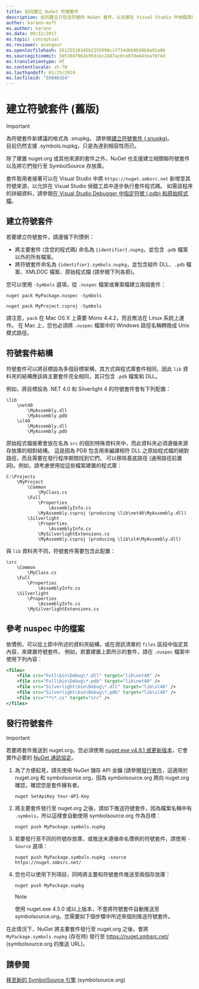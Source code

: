 ```yaml
---
title: 如何建立 NuGet 符號套件
description: 如何建立只包含符號的 NuGet 套件，以支援在 Visual Studio 中偵錯其他 NuGet 套件。
author: karann-msft
ms.author: karann
ms.date: 09/12/2017
ms.topic: conceptual
ms.reviewer: anangaur
ms.openlocfilehash: 56125516345b2255998c1f734db60b58b9a92a06
ms.sourcegitcommit: 585394f063e95dcbc24d7ac0ce07de643eaf6f4d
ms.translationtype: HT
ms.contentlocale: zh-TW
ms.lasthandoff: 01/25/2019
ms.locfileid: "55046324"
---
```

# <a name="creating-symbol-packages-legacy"></a>建立符號套件 (舊版)

> [!Important]
> 為符號套件新建議的格式為 .snupkg。 請參閱[建立符號套件 (.snupkg)](Symbol-Packages-snupkg.md)。 </br>
> 目前仍然支援 .symbols.nupkg，只是為達到相容性而已。

除了建置 nuget.org 或其他來源的套件之外，NuGet 也支援建立相關聯符號套件以及將它們發行至 SymbolSource 存放庫。

套件取用者接著可以在 Visual Studio 中將 `https://nuget.smbsrc.net` 新增至其符號來源，以允許在 Visual Studio 偵錯工具中逐步執行套件程式碼。 如需該程序的詳細資料，請參閱[在 Visual Studio Debugger 中指定符號 (.pdb) 和原始程式檔](/visualstudio/debugger/specify-symbol-dot-pdb-and-source-files-in-the-visual-studio-debugger)。

## <a name="creating-a-symbol-package"></a>建立符號套件

若要建立符號套件，請遵循下列慣例：

- 將主要套件 (含您的程式碼) 命名為 `{identifier}.nupkg`，並包含 `.pdb` 檔案以外的所有檔案。
- 將符號套件命名為 `{identifier}.symbols.nupkg`，並包含組件 DLL、`.pdb` 檔案、XMLDOC 檔案、原始程式檔 (請參閱下列各節)。

您可以使用 `-Symbols` 選項，從 `.nuspec` 檔案或專案檔建立兩個套件：

```cli
nuget pack MyPackage.nuspec -Symbols

nuget pack MyProject.csproj -Symbols
```

請注意，`pack` 在 Mac OS X 上需要 Mono 4.4.2，而且無法在 Linux 系統上運作。 在 Mac 上，您也必須將 `.nuspec` 檔案中的 Windows 路徑名稱轉換成 Unix 模式路徑。

## <a name="symbol-package-structure"></a>符號套件結構

符號套件可以將目標設為多個目標架構，其方式與程式庫套件相同，因此 `lib` 資料夾的結構應該與主要套件完全相同，其只包含 `.pdb` 檔案和 DLL。

例如，將目標設為 .NET 4.0 和 Silverlight 4 的符號套件會有下列配置：

    \lib
        \net40
            \MyAssembly.dll
            \MyAssembly.pdb
        \sl40
            \MyAssembly.dll
            \MyAssembly.pdb

原始程式檔接著會放在名為 `src` 的個別特殊資料夾中，而此資料夾必須遵循來源存放庫的相對結構。 這是因為 PDB 包含用來編譯相符 DLL 之原始程式檔的絕對路徑，而且需要在發行程序期間找到它們。 可以移除基底路徑 (通用路徑前置詞)。例如，請考慮使用從這些檔案建置的程式庫：

    C:\Projects
        \MyProject
            \Common
                \MyClass.cs
            \Full
                \Properties
                    \AssemblyInfo.cs
                \MyAssembly.csproj (producing \lib\net40\MyAssembly.dll)
            \Silverlight
                \Properties
                    \AssemblyInfo.cs
                \MySilverlightExtensions.cs
                \MyAssembly.csproj (producing \lib\sl4\MyAssembly.dll)

與 `lib` 資料夾不同，符號套件需要包含此配置：

    \src
        \Common
            \MyClass.cs
        \Full
            \Properties
                \AssemblyInfo.cs
        \Silverlight
            \Properties
                \AssemblyInfo.cs
            \MySilverlightExtensions.cs

## <a name="referring-to-files-in-the-nuspec"></a>參考 nuspec 中的檔案

依慣例，可以從上節中所述的資料夾結構，或在資訊清單的 `files` 區段中指定其內容，來建置符號套件。 例如，若要建置上節所示的套件，請在 `.nuspec` 檔案中使用下列內容：

```xml
<files>
    <file src="Full\bin\Debug\*.dll" target="lib\net40" />
    <file src="Full\bin\Debug\*.pdb" target="lib\net40" />
    <file src="Silverlight\bin\Debug\*.dll" target="lib\sl40" />
    <file src="Silverlight\bin\Debug\*.pdb" target="lib\sl40" />
    <file src="**\*.cs" target="src" />
</files>
```

## <a name="publishing-a-symbol-package"></a>發行符號套件

> [!Important]
> 若要將套件推送到 nuget.org，您必須使用 [nuget.exe v4.9.1 或更新版本](https://www.nuget.org/downloads)，它會實作必要的 [NuGet 通訊協定](../api/nuget-protocols.md)。

1. 為了方便起見，請先使用 NuGet 儲存 API 金鑰 (請參閱[發行套件](../create-packages/publish-a-package.md)，這適用於 nuget.org 和 symbolsource.org，因為 symbolsource.org 將向 nuget.org 確認，確認您是套件擁有者。

    ```cli
    nuget SetApiKey Your-API-Key
    ```

2. 將主要套件發行至 nuget.org 之後，請如下推送符號套件，因為檔案名稱中有 `.symbols`，所以這樣會自動使用 symbolsource.org 作為目標：

    ```cli
    nuget push MyPackage.symbols.nupkg
    ```

3. 若要發行至不同的符號存放庫，或推送未遵循命名慣例的符號套件，請使用 `-Source` 選項：

    ```cli
    nuget push MyPackage.symbols.nupkg -source https://nuget.smbsrc.net/
    ```

4. 您也可以使用下列項目，同時將主要和符號套件推送至兩個存放庫：

    ```cli
    nuget push MyPackage.nupkg
    ```

   > [!Note]
   > 使用 nuget.exe 4.5.0 或以上版本，不會將符號套件自動推送至 symbolsource.org。您需要如下個步驟中所述來個別推送符號套件。
   
在此情況下，NuGet 將主要套件發行至 nuget.org 之後，會將 `MyPackage.symbols.nupkg` (存在時) 發行至 https://nuget.smbsrc.net/ (symbolsource.org 的推送 URL)。

## <a name="see-also"></a>請參閱

[移至新的 SymbolSource 引擎](https://tripleemcoder.com/2015/10/04/moving-to-the-new-symbolsource-engine/) (symbolsource.org)
